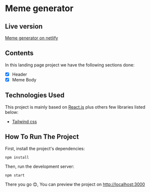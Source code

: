 # Meme generator

## Live version

[Meme generator on netlify](https://poetic-florentine-a329cf.netlify.app/)

## Contents

In this landing page project we have the following sections done:

- [x] Header
- [x] Meme Body

## Technologies Used

This project is mainly based on [React.js](https://reactjs.org/) plus others few libraries listed below:

- [Tailwind css](https://tailwindcss.com/)

## How To Run The Project

First, install the project's dependencies:

```
npm install
```

Then, run the development server:

```
npm start
```

There you go 😊, You can preview the project on [http://localhost:3000](http://localhost:3000)
